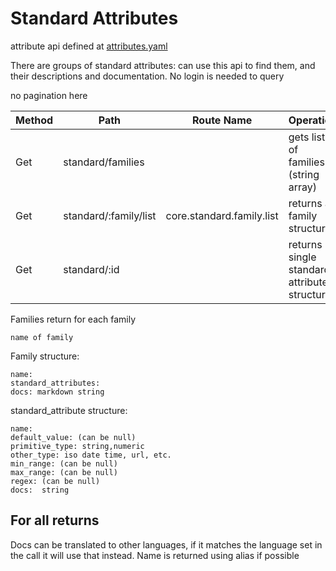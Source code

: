 # Standard Attributes

attribute api defined at [attributes.yaml](../../../api-docs/attributes.yaml)

There are groups of standard attributes: can use this api to find them, and their descriptions and documentation.
No login is needed to query

no pagination here

| Method | Path                  | Route Name                | Operation                                   | Args |
|--------|-----------------------|---------------------------|---------------------------------------------|------|
| Get    | standard/families     |                           | gets list of families (string array)        |      |
| Get    | standard/:family/list | core.standard.family.list | returns a family structure                  |      |
| Get    | standard/:id          |                           | returns single standard attribute structure |      |


Families return for each family
    
    name of family
    

Family structure:

    name:
    standard_attributes:
    docs: markdown string

standard_attribute structure:

    name:
    default_value: (can be null)
    primitive_type: string,numeric
    other_type: iso date time, url, etc.
    min_range: (can be null)
    max_range: (can be null)
    regex: (can be null)
    docs:  string


## For all returns 

Docs can be translated to other languages, if it matches the language set in the call it will use that instead.
Name is returned using alias if possible